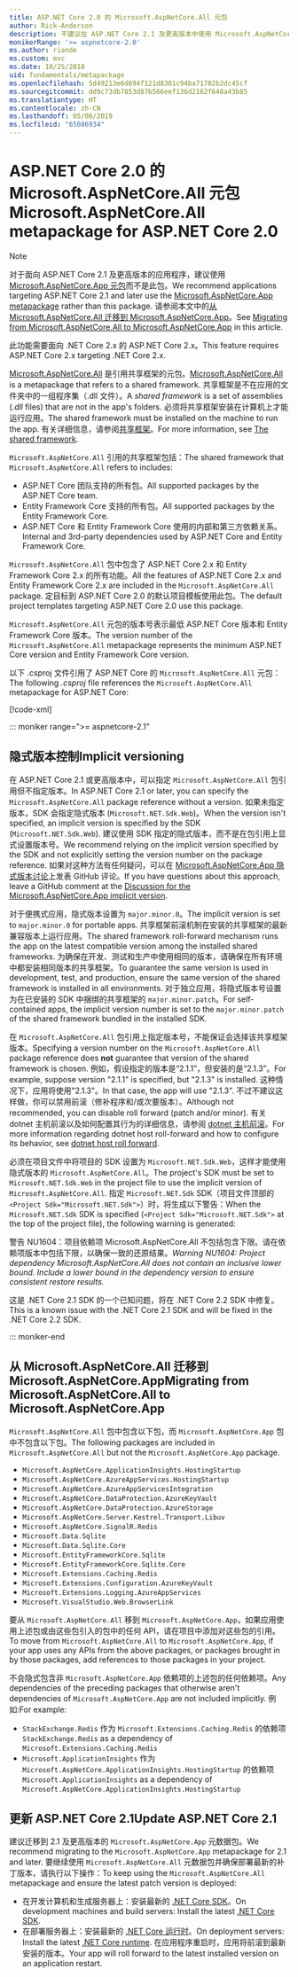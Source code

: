 ```yaml
---
title: ASP.NET Core 2.0 的 Microsoft.AspNetCore.All 元包
author: Rick-Anderson
description: 不建议在 ASP.NET Core 2.1 及更高版本中使用 Microsoft.AspNetCore.All 元数据包。
monikerRange: '>= aspnetcore-2.0'
ms.author: riande
ms.custom: mvc
ms.date: 10/25/2018
uid: fundamentals/metapackage
ms.openlocfilehash: 5d49213e6d694f121d8301c94ba71782b2dc45cf
ms.sourcegitcommit: dd9c73db7853d87b566eef136d2162f648a43b85
ms.translationtype: HT
ms.contentlocale: zh-CN
ms.lasthandoff: 05/06/2019
ms.locfileid: "65086934"
---
```

# <a name="microsoftaspnetcoreall-metapackage-for-aspnet-core-20"></a><span data-ttu-id="92e53-103">ASP.NET Core 2.0 的 Microsoft.AspNetCore.All 元包</span><span class="sxs-lookup"><span data-stu-id="92e53-103">Microsoft.AspNetCore.All metapackage for ASP.NET Core 2.0</span></span>

> [!NOTE]
> <span data-ttu-id="92e53-104">对于面向 ASP.NET Core 2.1 及更高版本的应用程序，建议使用 [Microsoft.AspNetCore.App 元包](xref:fundamentals/metapackage-app)而不是此包。</span><span class="sxs-lookup"><span data-stu-id="92e53-104">We recommend applications targeting ASP.NET Core 2.1 and later use the [Microsoft.AspNetCore.App metapackage](xref:fundamentals/metapackage-app) rather than this package.</span></span> <span data-ttu-id="92e53-105">请参阅本文中的[从 Microsoft.AspNetCore.All 迁移到 Microsoft.AspNetCore.App](#migrate)。</span><span class="sxs-lookup"><span data-stu-id="92e53-105">See [Migrating from Microsoft.AspNetCore.All to Microsoft.AspNetCore.App](#migrate) in this article.</span></span>

<span data-ttu-id="92e53-106">此功能需要面向 .NET Core 2.x 的 ASP.NET Core 2.x。</span><span class="sxs-lookup"><span data-stu-id="92e53-106">This feature requires ASP.NET Core 2.x targeting .NET Core 2.x.</span></span>

<span data-ttu-id="92e53-107">[Microsoft.AspNetCore.All](https://www.nuget.org/packages/Microsoft.AspNetCore.All) 是引用共享框架的元包。</span><span class="sxs-lookup"><span data-stu-id="92e53-107">[Microsoft.AspNetCore.All](https://www.nuget.org/packages/Microsoft.AspNetCore.All) is a metapackage that refers to a shared framework.</span></span> <span data-ttu-id="92e53-108">共享框架是不在应用的文件夹中的一组程序集（.dll 文件）。</span><span class="sxs-lookup"><span data-stu-id="92e53-108">A *shared framework* is a set of assemblies (*.dll* files) that are not in the app's folders.</span></span> <span data-ttu-id="92e53-109">必须将共享框架安装在计算机上才能运行应用。</span><span class="sxs-lookup"><span data-stu-id="92e53-109">The shared framework must be installed on the machine to run the app.</span></span> <span data-ttu-id="92e53-110">有关详细信息，请参阅[共享框架](https://natemcmaster.com/blog/2018/08/29/netcore-primitives-2/)。</span><span class="sxs-lookup"><span data-stu-id="92e53-110">For more information, see [The shared framework](https://natemcmaster.com/blog/2018/08/29/netcore-primitives-2/).</span></span>

<span data-ttu-id="92e53-111">`Microsoft.AspNetCore.All` 引用的共享框架包括：</span><span class="sxs-lookup"><span data-stu-id="92e53-111">The shared framework that `Microsoft.AspNetCore.All` refers to includes:</span></span>

* <span data-ttu-id="92e53-112">ASP.NET Core 团队支持的所有包。</span><span class="sxs-lookup"><span data-stu-id="92e53-112">All supported packages by the ASP.NET Core team.</span></span>
* <span data-ttu-id="92e53-113">Entity Framework Core 支持的所有包。</span><span class="sxs-lookup"><span data-stu-id="92e53-113">All supported packages by the Entity Framework Core.</span></span>
* <span data-ttu-id="92e53-114">ASP.NET Core 和 Entity Framework Core 使用的内部和第三方依赖关系。</span><span class="sxs-lookup"><span data-stu-id="92e53-114">Internal and 3rd-party dependencies used by ASP.NET Core and Entity Framework Core.</span></span>

<span data-ttu-id="92e53-115">`Microsoft.AspNetCore.All` 包中包含了 ASP.NET Core 2.x 和 Entity Framework Core 2.x 的所有功能。</span><span class="sxs-lookup"><span data-stu-id="92e53-115">All the features of ASP.NET Core 2.x and Entity Framework Core 2.x are included in the `Microsoft.AspNetCore.All` package.</span></span> <span data-ttu-id="92e53-116">定目标到 ASP.NET Core 2.0 的默认项目模板使用此包。</span><span class="sxs-lookup"><span data-stu-id="92e53-116">The default project templates targeting ASP.NET Core 2.0 use this package.</span></span>

<span data-ttu-id="92e53-117">`Microsoft.AspNetCore.All` 元包的版本号表示最低 ASP.NET Core 版本和 Entity Framework Core 版本。</span><span class="sxs-lookup"><span data-stu-id="92e53-117">The version number of the `Microsoft.AspNetCore.All` metapackage represents the minimum ASP.NET Core version and Entity Framework Core version.</span></span>

<span data-ttu-id="92e53-118">以下 .csproj 文件引用了 ASP.NET Core 的 `Microsoft.AspNetCore.All` 元包：</span><span class="sxs-lookup"><span data-stu-id="92e53-118">The following *.csproj* file references the `Microsoft.AspNetCore.All` metapackage for ASP.NET Core:</span></span>

[!code-xml[](metapackage/samples/Metapackage.All.Example.csproj?highlight=8)]

::: moniker range=">= aspnetcore-2.1"

## <a name="implicit-versioning"></a><span data-ttu-id="92e53-119">隐式版本控制</span><span class="sxs-lookup"><span data-stu-id="92e53-119">Implicit versioning</span></span>

<span data-ttu-id="92e53-120">在 ASP.NET Core 2.1 或更高版本中，可以指定 `Microsoft.AspNetCore.All` 包引用但不指定版本。</span><span class="sxs-lookup"><span data-stu-id="92e53-120">In ASP.NET Core 2.1 or later, you can specify the `Microsoft.AspNetCore.All` package reference without a version.</span></span> <span data-ttu-id="92e53-121">如果未指定版本，SDK 会指定隐式版本 (`Microsoft.NET.Sdk.Web`)。</span><span class="sxs-lookup"><span data-stu-id="92e53-121">When the version isn't specified, an implicit version is specified by the SDK (`Microsoft.NET.Sdk.Web`).</span></span> <span data-ttu-id="92e53-122">建议使用 SDK 指定的隐式版本，而不是在包引用上显式设置版本号。</span><span class="sxs-lookup"><span data-stu-id="92e53-122">We recommend relying on the implicit version specified by the SDK and not explicitly setting the version number on the package reference.</span></span> <span data-ttu-id="92e53-123">如果对这种方法有任何疑问，可以在 [Microsoft.AspNetCore.App 隐式版本讨论](https://github.com/aspnet/AspNetCore.Docs/issues/6430)上发表 GitHub 评论。</span><span class="sxs-lookup"><span data-stu-id="92e53-123">If you have questions about this approach, leave a GitHub comment at the [Discussion for the Microsoft.AspNetCore.App implicit version](https://github.com/aspnet/AspNetCore.Docs/issues/6430).</span></span>

<span data-ttu-id="92e53-124">对于便携式应用，隐式版本设置为 `major.minor.0`。</span><span class="sxs-lookup"><span data-stu-id="92e53-124">The implicit version is set to `major.minor.0` for portable apps.</span></span> <span data-ttu-id="92e53-125">共享框架前滚机制在安装的共享框架的最新兼容版本上运行应用。</span><span class="sxs-lookup"><span data-stu-id="92e53-125">The shared framework roll-forward mechanism runs the app on the latest compatible version among the installed shared frameworks.</span></span> <span data-ttu-id="92e53-126">为确保在开发、测试和生产中使用相同的版本，请确保在所有环境中都安装相同版本的共享框架。</span><span class="sxs-lookup"><span data-stu-id="92e53-126">To guarantee the same version is used in development, test, and production, ensure the same version of the shared framework is installed in all environments.</span></span> <span data-ttu-id="92e53-127">对于独立应用，将隐式版本号设置为在已安装的 SDK 中捆绑的共享框架的 `major.minor.patch`。</span><span class="sxs-lookup"><span data-stu-id="92e53-127">For self-contained apps, the implicit version number is set to the `major.minor.patch` of the shared framework bundled in the installed SDK.</span></span>

<span data-ttu-id="92e53-128">在 `Microsoft.AspNetCore.All` 包引用上指定版本号，不能保证会选择该共享框架版本。</span><span class="sxs-lookup"><span data-stu-id="92e53-128">Specifying a version number on the `Microsoft.AspNetCore.All` package reference does **not** guarantee that version of the shared framework is chosen.</span></span> <span data-ttu-id="92e53-129">例如，假设指定的版本是“2.1.1”，但安装的是“2.1.3”。</span><span class="sxs-lookup"><span data-stu-id="92e53-129">For example, suppose version "2.1.1" is specified, but "2.1.3" is installed.</span></span> <span data-ttu-id="92e53-130">这种情况下，应用将使用"2.1.3"。</span><span class="sxs-lookup"><span data-stu-id="92e53-130">In that case, the app will use "2.1.3".</span></span> <span data-ttu-id="92e53-131">不过不建议这样做，你可以禁用前滚（修补程序和/或次要版本）。</span><span class="sxs-lookup"><span data-stu-id="92e53-131">Although not recommended, you can disable roll forward (patch and/or minor).</span></span> <span data-ttu-id="92e53-132">有关 dotnet 主机前滚以及如何配置其行为的详细信息，请参阅 [dotnet 主机前滚](https://github.com/dotnet/core-setup/blob/master/Documentation/design-docs/roll-forward-on-no-candidate-fx.md)。</span><span class="sxs-lookup"><span data-stu-id="92e53-132">For more information regarding dotnet host roll-forward and how to configure its behavior, see [dotnet host roll forward](https://github.com/dotnet/core-setup/blob/master/Documentation/design-docs/roll-forward-on-no-candidate-fx.md).</span></span>

<span data-ttu-id="92e53-133">必须在项目文件中将项目的 SDK 设置为 `Microsoft.NET.Sdk.Web`，这样才能使用隐式版本的 `Microsoft.AspNetCore.All`。</span><span class="sxs-lookup"><span data-stu-id="92e53-133">The project's SDK must be set to `Microsoft.NET.Sdk.Web` in the project file to use the implicit version of `Microsoft.AspNetCore.All`.</span></span> <span data-ttu-id="92e53-134">指定 `Microsoft.NET.Sdk` SDK（项目文件顶部的 `<Project Sdk="Microsoft.NET.Sdk">`）时，将生成以下警告：</span><span class="sxs-lookup"><span data-stu-id="92e53-134">When the `Microsoft.NET.Sdk` SDK is specified (`<Project Sdk="Microsoft.NET.Sdk">` at the top of the project file), the following warning is generated:</span></span>

<span data-ttu-id="92e53-135">警告 NU1604：项目依赖项 Microsoft.AspNetCore.All 不包括包含下限。请在依赖项版本中包括下限，以确保一致的还原结果。</span><span class="sxs-lookup"><span data-stu-id="92e53-135">*Warning NU1604: Project dependency Microsoft.AspNetCore.All does not contain an inclusive lower bound. Include a lower bound in the dependency version to ensure consistent restore results.*</span></span>

<span data-ttu-id="92e53-136">这是 .NET Core 2.1 SDK 的一个已知问题，将在 .NET Core 2.2 SDK 中修复。</span><span class="sxs-lookup"><span data-stu-id="92e53-136">This is a known issue with the .NET Core 2.1 SDK and will be fixed in the .NET Core 2.2 SDK.</span></span>

::: moniker-end

<a name="migrate"></a>

## <a name="migrating-from-microsoftaspnetcoreall-to-microsoftaspnetcoreapp"></a><span data-ttu-id="92e53-137">从 Microsoft.AspNetCore.All 迁移到 Microsoft.AspNetCore.App</span><span class="sxs-lookup"><span data-stu-id="92e53-137">Migrating from Microsoft.AspNetCore.All to Microsoft.AspNetCore.App</span></span>

<span data-ttu-id="92e53-138">`Microsoft.AspNetCore.All` 包中包含以下包，而 `Microsoft.AspNetCore.App` 包中不包含以下包。</span><span class="sxs-lookup"><span data-stu-id="92e53-138">The following packages are included in `Microsoft.AspNetCore.All` but not the `Microsoft.AspNetCore.App` package.</span></span>

* `Microsoft.AspNetCore.ApplicationInsights.HostingStartup`
* `Microsoft.AspNetCore.AzureAppServices.HostingStartup`
* `Microsoft.AspNetCore.AzureAppServicesIntegration`
* `Microsoft.AspNetCore.DataProtection.AzureKeyVault`
* `Microsoft.AspNetCore.DataProtection.AzureStorage`
* `Microsoft.AspNetCore.Server.Kestrel.Transport.Libuv`
* `Microsoft.AspNetCore.SignalR.Redis`
* `Microsoft.Data.Sqlite`
* `Microsoft.Data.Sqlite.Core`
* `Microsoft.EntityFrameworkCore.Sqlite`
* `Microsoft.EntityFrameworkCore.Sqlite.Core`
* `Microsoft.Extensions.Caching.Redis`
* `Microsoft.Extensions.Configuration.AzureKeyVault`
* `Microsoft.Extensions.Logging.AzureAppServices`
* `Microsoft.VisualStudio.Web.BrowserLink`

<span data-ttu-id="92e53-139">要从 `Microsoft.AspNetCore.All` 移到 `Microsoft.AspNetCore.App`，如果应用使用上述包或由这些包引入的包中的任何 API，请在项目中添加对这些包的引用。</span><span class="sxs-lookup"><span data-stu-id="92e53-139">To move from `Microsoft.AspNetCore.All` to `Microsoft.AspNetCore.App`, if your app uses any APIs from the above packages, or packages brought in by those packages, add references to those packages in your project.</span></span>

<span data-ttu-id="92e53-140">不会隐式包含非 `Microsoft.AspNetCore.App` 依赖项的上述包的任何依赖项。</span><span class="sxs-lookup"><span data-stu-id="92e53-140">Any dependencies of the preceding packages that otherwise aren't dependencies of `Microsoft.AspNetCore.App` are not included implicitly.</span></span> <span data-ttu-id="92e53-141">例如:</span><span class="sxs-lookup"><span data-stu-id="92e53-141">For example:</span></span>

* <span data-ttu-id="92e53-142">`StackExchange.Redis` 作为 `Microsoft.Extensions.Caching.Redis` 的依赖项</span><span class="sxs-lookup"><span data-stu-id="92e53-142">`StackExchange.Redis` as a dependency of `Microsoft.Extensions.Caching.Redis`</span></span>
* <span data-ttu-id="92e53-143">`Microsoft.ApplicationInsights` 作为 `Microsoft.AspNetCore.ApplicationInsights.HostingStartup` 的依赖项</span><span class="sxs-lookup"><span data-stu-id="92e53-143">`Microsoft.ApplicationInsights` as a dependency of `Microsoft.AspNetCore.ApplicationInsights.HostingStartup`</span></span>

## <a name="update-aspnet-core-21"></a><span data-ttu-id="92e53-144">更新 ASP.NET Core 2.1</span><span class="sxs-lookup"><span data-stu-id="92e53-144">Update ASP.NET Core 2.1</span></span>

<span data-ttu-id="92e53-145">建议迁移到 2.1 及更高版本的 `Microsoft.AspNetCore.App` 元数据包。</span><span class="sxs-lookup"><span data-stu-id="92e53-145">We recommend migrating to the `Microsoft.AspNetCore.App` metapackage for 2.1 and later.</span></span> <span data-ttu-id="92e53-146">要继续使用 `Microsoft.AspNetCore.All` 元数据包并确保部署最新的补丁版本，请执行以下操作：</span><span class="sxs-lookup"><span data-stu-id="92e53-146">To keep using the `Microsoft.AspNetCore.All` metapackage and ensure the latest patch version is deployed:</span></span>

* <span data-ttu-id="92e53-147">在开发计算机和生成服务器上：安装最新的 [.NET Core SDK](https://www.microsoft.com/net/download)。</span><span class="sxs-lookup"><span data-stu-id="92e53-147">On development machines and build servers: Install the latest [.NET Core SDK](https://www.microsoft.com/net/download).</span></span>
* <span data-ttu-id="92e53-148">在部署服务器上：安装最新的 [.NET Core 运行时](https://www.microsoft.com/net/download)。</span><span class="sxs-lookup"><span data-stu-id="92e53-148">On deployment servers: Install the latest [.NET Core runtime](https://www.microsoft.com/net/download).</span></span>
 <span data-ttu-id="92e53-149">在应用程序重启时，应用将前滚到最新安装的版本。</span><span class="sxs-lookup"><span data-stu-id="92e53-149">Your app will roll forward to the latest installed version on an application restart.</span></span>
